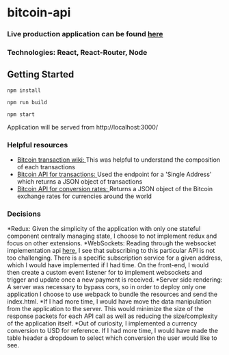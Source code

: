 # bitcoin-api

### Live production application can be found [here]()

### Technologies: React, React-Router, Node

## Getting Started

`npm install`

`npm run build`

`npm start`

Application will be served from http://localhost:3000/

### Helpful resources
* [Bitcoin transaction wiki: ](https://en.bitcoin.it/wiki/Transaction)
This was helpful to understand the composition of each transactions
* [Bitcoin API for transactions: ](https://blockchain.info/api/blockchain_api)
Used the endpoint for a 'Single Address' which returns a JSON object of transactions
* [Bitcoin API for conversion rates: ](https://blockchain.info/api/exchange_rates_api)
Returns a JSON object of the Bitcoin exchange rates for currencies around the world

### Decisions  
*Redux: Given the simplicity of the application with only one stateful component centrally managing state, I choose to not implement redux and focus on other extensions.
*WebSockets: Reading through the websocket implementation api [here](https://blockchain.info/api/api_websocket), I see that subscribing to this particular API is not too challenging.  There is a specific subscription service for a given address, which I would have implemented if I had time.  On the front-end, I would then create a custom event listener for to implement websockets and trigger and update once a new payment is received.
*Server side rendering: A server was necessary to bypass cors, so in order to deploy only one application I choose to use webpack to bundle the resources and send the index.html.
*If I had more time, I would have move the data manipulation from the application to the server.  This would minimize the size of the response packets for each API call as well as reducing the size/complexity of the application itself.
*Out of curiosity, I implemented a currency conversion to USD for reference.  If I had more time, I would have made the table header a dropdown to select which conversion the user would like to see.
